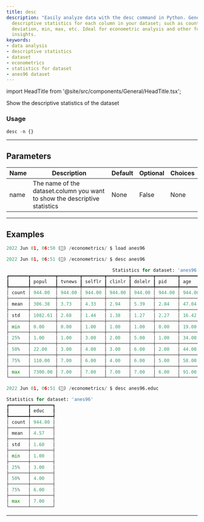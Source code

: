 ```yaml
---
title: desc
description: "Easily analyze data with the desc command in Python. Generate comprehensive"
  descriptive statistics for each column in your dataset; such as count, mean, standard
  deviation, min, max, etc. Ideal for econometric analysis and other forms of statistical
  insights.
keywords:
- data analysis
- descriptive statistics
- dataset
- econometrics
- statistics for dataset
- anes96 dataset
---
```


import HeadTitle from '@site/src/components/General/HeadTitle.tsx';

<HeadTitle title="econometrics /desc - Reference | OpenBB Terminal Docs" />

Show the descriptive statistics of the dataset

### Usage

```python
desc -n {}
```

---

## Parameters

| Name | Description | Default | Optional | Choices |
| ---- | ----------- | ------- | -------- | ------- |
| name | The name of the dataset.column you want to show the descriptive statistics | None | False | None |


---

## Examples

```python
2022 Jun 01, 06:50 (🦋) /econometrics/ $ load anes96

2022 Jun 01, 06:51 (🦋) /econometrics/ $ desc anes96

                                       Statistics for dataset: 'anes96'
┏━━━━━━━┳━━━━━━━━━┳━━━━━━━━┳━━━━━━━━┳━━━━━━━━┳━━━━━━━━┳━━━━━━━━┳━━━━━━━━┳━━━━━━━━┳━━━━━━━━┳━━━━━━━━┳━━━━━━━━━━┓
┃       ┃ popul   ┃ tvnews ┃ selflr ┃ clinlr ┃ dolelr ┃ pid    ┃ age    ┃ educ   ┃ income ┃ vote   ┃ logpopul ┃
┡━━━━━━━╇━━━━━━━━━╇━━━━━━━━╇━━━━━━━━╇━━━━━━━━╇━━━━━━━━╇━━━━━━━━╇━━━━━━━━╇━━━━━━━━╇━━━━━━━━╇━━━━━━━━╇━━━━━━━━━━┩
│ count │ 944.00  │ 944.00 │ 944.00 │ 944.00 │ 944.00 │ 944.00 │ 944.00 │ 944.00 │ 944.00 │ 944.00 │ 944.00   │
├───────┼─────────┼────────┼────────┼────────┼────────┼────────┼────────┼────────┼────────┼────────┼──────────┤
│ mean  │ 306.38  │ 3.73   │ 4.33   │ 2.94   │ 5.39   │ 2.84   │ 47.04  │ 4.57   │ 16.33  │ 0.42   │ 2.47     │
├───────┼─────────┼────────┼────────┼────────┼────────┼────────┼────────┼────────┼────────┼────────┼──────────┤
│ std   │ 1082.61 │ 2.68   │ 1.44   │ 1.38   │ 1.27   │ 2.27   │ 16.42  │ 1.60   │ 5.97   │ 0.49   │ 3.19     │
├───────┼─────────┼────────┼────────┼────────┼────────┼────────┼────────┼────────┼────────┼────────┼──────────┤
│ min   │ 0.00    │ 0.00   │ 1.00   │ 1.00   │ 1.00   │ 0.00   │ 19.00  │ 1.00   │ 1.00   │ 0.00   │ -2.30    │
├───────┼─────────┼────────┼────────┼────────┼────────┼────────┼────────┼────────┼────────┼────────┼──────────┤
│ 25%   │ 1.00    │ 1.00   │ 3.00   │ 2.00   │ 5.00   │ 1.00   │ 34.00  │ 3.00   │ 14.00  │ 0.00   │ 0.10     │
├───────┼─────────┼────────┼────────┼────────┼────────┼────────┼────────┼────────┼────────┼────────┼──────────┤
│ 50%   │ 22.00   │ 3.00   │ 4.00   │ 3.00   │ 6.00   │ 2.00   │ 44.00  │ 4.00   │ 17.00  │ 0.00   │ 3.10     │
├───────┼─────────┼────────┼────────┼────────┼────────┼────────┼────────┼────────┼────────┼────────┼──────────┤
│ 75%   │ 110.00  │ 7.00   │ 6.00   │ 4.00   │ 6.00   │ 5.00   │ 58.00  │ 6.00   │ 21.00  │ 1.00   │ 4.70     │
├───────┼─────────┼────────┼────────┼────────┼────────┼────────┼────────┼────────┼────────┼────────┼──────────┤
│ max   │ 7300.00 │ 7.00   │ 7.00   │ 7.00   │ 7.00   │ 6.00   │ 91.00  │ 7.00   │ 24.00  │ 1.00   │ 8.90     │
└───────┴─────────┴────────┴────────┴────────┴────────┴────────┴────────┴────────┴────────┴────────┴──────────┘

2022 Jun 01, 06:51 (🦋) /econometrics/ $ desc anes96.educ

Statistics for dataset: 'anes96'
┏━━━━━━━┳━━━━━━━━┓
┃       ┃ educ   ┃
┡━━━━━━━╇━━━━━━━━┩
│ count │ 944.00 │
├───────┼────────┤
│ mean  │ 4.57   │
├───────┼────────┤
│ std   │ 1.60   │
├───────┼────────┤
│ min   │ 1.00   │
├───────┼────────┤
│ 25%   │ 3.00   │
├───────┼────────┤
│ 50%   │ 4.00   │
├───────┼────────┤
│ 75%   │ 6.00   │
├───────┼────────┤
│ max   │ 7.00   │
└───────┴────────┘
```
---
